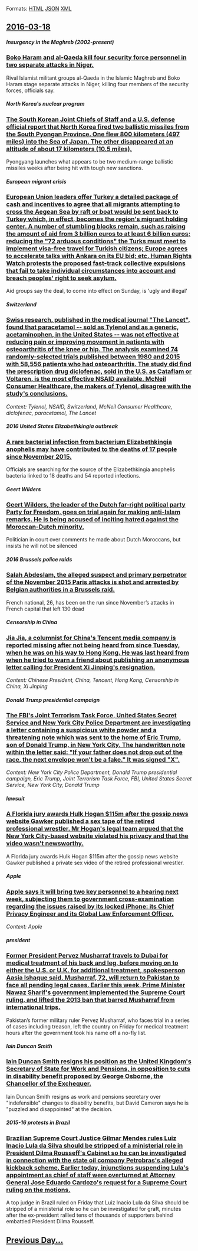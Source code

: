 
Formats: [HTML](2016/03/18/index.html)  [JSON](2016/03/18/index.json)  [XML](2016/03/18/index.xml)  

## [2016-03-18](/news/2016/03/18/index.md)

##### Insurgency in the Maghreb (2002-present)
### [Boko Haram and al-Qaeda kill four security force personnel in two separate attacks in Niger. ](/news/2016/03/18/boko-haram-and-al-qaeda-kill-four-security-force-personnel-in-two-separate-attacks-in-niger.md)
Rival Islamist militant groups al-Qaeda in the Islamic Maghreb and Boko Haram stage separate attacks in Niger, killing four members of the security forces, officials say.

##### North Korea's nuclear program
### [The South Korean Joint Chiefs of Staff and a U.S. defense official report that North Korea fired two ballistic missiles from the South Pyongan Province. One flew 800 kilometers (497 miles) into the Sea of Japan. The other disappeared at an altitude of about 17 kilometers (10.5 miles). ](/news/2016/03/18/the-south-korean-joint-chiefs-of-staff-and-a-u-s-defense-official-report-that-north-korea-fired-two-ballistic-missiles-from-the-south-pyong.md)
Pyongyang launches what appears to be two medium-range ballistic missiles weeks after being hit with tough new sanctions.

##### European migrant crisis
### [ European Union leaders offer Turkey a detailed package of cash and incentives to agree that all migrants attempting to cross the Aegean Sea by raft or boat would be sent back to Turkey which, in effect, becomes the region's migrant holding center. A number of stumbling blocks remain, such as raising the amount of aid from 3 billion euros to at least 6 billion euros; reducing the "72 arduous conditions" the Turks must meet to implement visa-free travel for Turkish citizens; Europe agrees to accelerate talks with Ankara on its EU bid; etc. Human Rights Watch protests the proposed fast-track collective expulsions that fail to take individual circumstances into account and breach peoples' right to seek asylum. ](/news/2016/03/18/european-union-leaders-offer-turkey-a-detailed-package-of-cash-and-incentives-to-agree-that-all-migrants-attempting-to-cross-the-aegean-sea.md)
Aid groups say the deal, to come into effect on Sunday, is &#039;ugly and illegal&#039;

##### Switzerland
### [Swiss research, published in the medical journal "The Lancet", found that paracetamol -- sold as Tylenol and as a generic, acetaminophen, in the United States -- was not effective at reducing pain or improving movement in patients with osteoarthritis of the knee or hip. The analysis examined 74 randomly-selected trials published between 1980 and 2015 with 58,556 patients who had osteoarthritis. The study did find the prescription drug diclofenac, sold in the U.S. as Cataflam or Voltaren, is the most effective NSAID available. McNeil Consumer Healthcare, the makers of Tylenol, disagree with the study's conclusions. ](/news/2016/03/18/swiss-research-published-in-the-medical-journal-the-lancet-found-that-paracetamol-sold-as-tylenol-and-as-a-generic-acetaminophen-in.md)
_Context: Tylenol, NSAID, Switzerland, McNeil Consumer Healthcare, diclofenac, paracetamol, The Lancet_

##### 2016 United States Elizabethkingia outbreak
### [ A rare bacterial infection from bacterium Elizabethkingia anophelis may have contributed to the deaths of 17 people since November 2015. ](/news/2016/03/18/a-rare-bacterial-infection-from-bacterium-elizabethkingia-anophelis-may-have-contributed-to-the-deaths-of-17-people-since-november-2015.md)
Officials are searching for the source of the Elizabethkingia anophelis bacteria linked to 18 deaths and 54 reported infections.

##### Geert Wilders
### [Geert Wilders, the leader of the Dutch far-right political party Party for Freedom, goes on trial again for making anti-Islam remarks. He is being accused of inciting hatred against the Moroccan-Dutch minority. ](/news/2016/03/18/geert-wilders-the-leader-of-the-dutch-far-right-political-party-party-for-freedom-goes-on-trial-again-for-making-anti-islam-remarks-he-is.md)
Politician in court over comments he made about Dutch Moroccans, but insists he will not be silenced

##### 2016 Brussels police raids
### [Salah Abdeslam, the alleged suspect and primary perpetrator of the November 2015 Paris attacks is shot and arrested by Belgian authorities in a Brussels raid. ](/news/2016/03/18/salah-abdeslam-the-alleged-suspect-and-primary-perpetrator-of-the-november-2015-paris-attacks-is-shot-and-arrested-by-belgian-authorities-i.md)
French national, 26, has been on the run since November’s attacks in French capital that left 130 dead

##### Censorship in China
### [Jia Jia, a columnist for China's Tencent media company is reported missing after not being heard from since Tuesday, when he was on his way to Hong Kong. He was last heard from when he tried to warn a friend about publishing an anonymous letter calling for President Xi Jinping's resignation. ](/news/2016/03/18/jia-jia-a-columnist-for-china-s-tencent-media-company-is-reported-missing-after-not-being-heard-from-since-tuesday-when-he-was-on-his-way.md)
_Context: Chinese President, China, Tencent, Hong Kong, Censorship in China, Xi Jinping_

##### Donald Trump presidential campaign
### [The FBI's Joint Terrorism Task Force, United States Secret Service and New York City Police Department are investigating a letter containing a suspicious white powder and a threatening note which was sent to the home of Eric Trump, son of Donald Trump, in New York City. The handwritten note within the letter said: "If your father does not drop out of the race, the next envelope won't be a fake." It was signed "X". ](/news/2016/03/18/the-fbi-s-joint-terrorism-task-force-united-states-secret-service-and-new-york-city-police-department-are-investigating-a-letter-containing.md)
_Context: New York City Police Department, Donald Trump presidential campaign, Eric Trump, Joint Terrorism Task Force, FBI, United States Secret Service, New York City, Donald Trump_

##### lawsuit
### [A Florida jury awards Hulk Hogan $115m after the gossip news website Gawker published a sex tape of the retired professional wrestler. Mr Hogan's legal team argued that the New York City-based website violated his privacy and that the video wasn't newsworthy. ](/news/2016/03/18/a-florida-jury-awards-hulk-hogan-115m-after-the-gossip-news-website-gawker-published-a-sex-tape-of-the-retired-professional-wrestler-mr-ho.md)
A Florida jury awards Hulk Hogan $115m after the gossip news website Gawker published a private sex video of the retired professional wrestler.

##### Apple
### [Apple says it will bring two key personnel to a hearing next week, subjecting them to government cross-examination regarding the issues raised by its locked iPhone: its Chief Privacy Engineer and its Global Law Enforcement Officer. ](/news/2016/03/18/apple-says-it-will-bring-two-key-personnel-to-a-hearing-next-week-subjecting-them-to-government-cross-examination-regarding-the-issues-rais.md)
_Context: Apple_

##### president
### [Former President Pervez Musharraf travels to Dubai for medical treatment of his back and leg, before moving on to either the U.S. or U.K. for additional treatment, spokesperson Aasia Ishaque said. Musharraf, 72, will return to Pakistan to face all pending legal cases. Earlier this week, Prime Minister Nawaz Sharif's government implemented the Supreme Court ruling, and lifted the 2013 ban that barred Musharraf from international trips. ](/news/2016/03/18/former-president-pervez-musharraf-travels-to-dubai-for-medical-treatment-of-his-back-and-leg-before-moving-on-to-either-the-u-s-or-u-k-fo.md)
Pakistan’s former military ruler Pervez Musharraf, who faces trial in a series of cases including treason, left the country on Friday for medical treatment hours after the government took his name off a no-fly list.

##### Iain Duncan Smith
### [Iain Duncan Smith resigns his position as the United Kingdom's Secretary of State for Work and Pensions, in opposition to cuts in disability benefit proposed by George Osborne, the Chancellor of the Exchequer. ](/news/2016/03/18/iain-duncan-smith-resigns-his-position-as-the-united-kingdom-s-secretary-of-state-for-work-and-pensions-in-opposition-to-cuts-in-disability.md)
Iain Duncan Smith resigns as work and pensions secretary over &quot;indefensible&quot; changes to disability benefits, but David Cameron says he is &quot;puzzled and disappointed&quot; at the decision.

##### 2015-16 protests in Brazil
### [Brazilian Supreme Court Justice Gilmar Mendes rules Luiz Inacio Lula da Silva should be stripped of a ministerial role in President Dilma Rousseff's Cabinet so he can be investigated in connection with the state oil company Petrobras's alleged kickback scheme. Earlier today, injunctions suspending Lula's appointment as chief of staff were overturned at Attorney General Jose Eduardo Cardozo's request for a Supreme Court ruling on the motions. ](/news/2016/03/18/brazilian-supreme-court-justice-gilmar-mendes-rules-luiz-ina-cio-lula-da-silva-should-be-stripped-of-a-ministerial-role-in-president-dilma-r.md)
A top judge in Brazil ruled on Friday that Luiz Inacio Lula da Silva should be stripped of a ministerial role so he can be investigated for graft, minutes after the ex-president rallied tens of thousands of supporters behind embattled President Dilma Rousseff.

## [Previous Day...](/news/2016/03/17/index.md)

